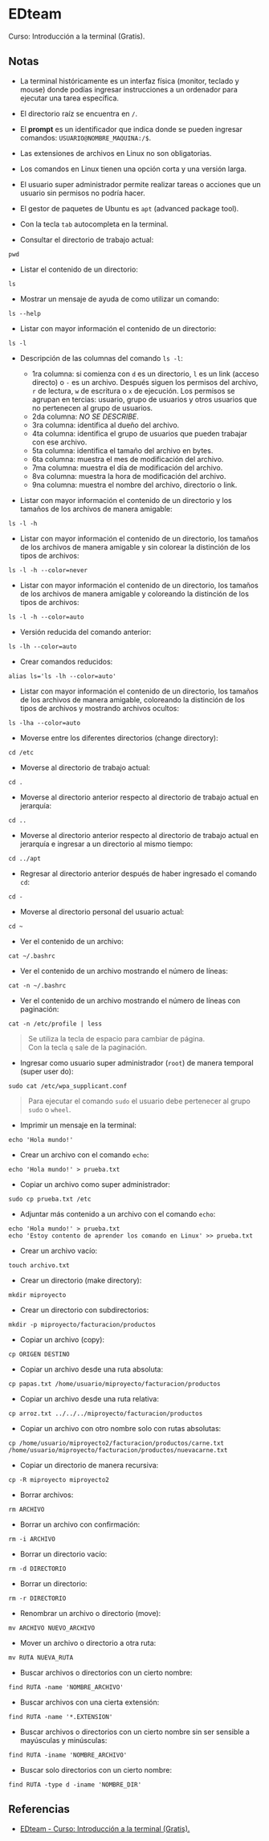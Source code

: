 # EDteam

Curso: Introducción a la terminal (Gratis).

## Notas

* La terminal históricamente es un interfaz física (monitor, teclado y mouse) donde podías ingresar instrucciones a un ordenador para ejecutar una tarea específica.
* El directorio raíz se encuentra en `/`.
* El **prompt** es un identificador que indica donde se pueden ingresar comandos: `USUARIO@NOMBRE_MAQUINA:/$`.
* Las extensiones de archivos en Linux no son obligatorias.
* Los comandos en Linux tienen una opción corta y una versión larga.
* El usuario super administrador permite realizar tareas o acciones que un usuario sin permisos no podría hacer.
* El gestor de paquetes de Ubuntu es `apt` (advanced package tool).
* Con la tecla `tab` autocompleta en la terminal.

* Consultar el directorio de trabajo actual:

```
pwd
```

* Listar el contenido de un directorio:

```
ls
```

* Mostrar un mensaje de ayuda de como utilizar un comando:

```
ls --help
```

* Listar con mayor información el contenido de un directorio:

```
ls -l
```

* Descripción de las columnas del comando `ls -l`:
  * 1ra columna: si comienza con `d` es un directorio, `l` es un link (acceso directo) o `-` es un archivo. Después siguen los permisos del archivo, `r` de lectura, `w` de escritura o `x` de ejecución. Los permisos se agrupan en tercias: usuario, grupo de usuarios y otros usuarios que no pertenecen al grupo de usuarios.
  * 2da columna: *NO SE DESCRIBE*.
  * 3ra columna: identifica al dueño del archivo.
  * 4ta columna: identifica el grupo de usuarios que pueden trabajar con ese archivo.
  * 5ta columna: identifica el tamaño del archivo en bytes.
  * 6ta columna: muestra el mes de modificación del archivo.
  * 7ma columna: muestra el día de modificación del archivo.
  * 8va columna: muestra la hora de modificación del archivo.
  * 9na columna: muestra el nombre del archivo, directorio o link.

* Listar con mayor información el contenido de un directorio y los tamaños de los archivos de manera amigable:

```
ls -l -h
```

* Listar con mayor información el contenido de un directorio, los tamaños de los archivos de manera amigable y sin colorear la distinción de los tipos de archivos:

```
ls -l -h --color=never
```

* Listar con mayor información el contenido de un directorio, los tamaños de los archivos de manera amigable y coloreando la distinción de los tipos de archivos:

```
ls -l -h --color=auto
```

* Versión reducida del comando anterior:

```
ls -lh --color=auto
```

* Crear comandos reducidos:

```
alias ls='ls -lh --color=auto'
```

* Listar con mayor información el contenido de un directorio, los tamaños de los archivos de manera amigable, coloreando la distinción de los tipos de archivos y mostrando archivos ocultos:

```
ls -lha --color=auto
```

* Moverse entre los diferentes directorios (change directory):

```
cd /etc
```

* Moverse al directorio de trabajo actual:

```
cd .
```

* Moverse al directorio anterior respecto al directorio de trabajo actual en jerarquía:

```
cd ..
```

* Moverse al directorio anterior respecto al directorio de trabajo actual en jerarquía e ingresar a un directorio al mismo tiempo:

```
cd ../apt
```

* Regresar al directorio anterior después de haber ingresado el comando `cd`:

```
cd -
```

* Moverse al directorio personal del usuario actual:

```
cd ~
```

* Ver el contenido de un archivo:

```
cat ~/.bashrc
```

* Ver el contenido de un archivo mostrando el número de líneas:

```
cat -n ~/.bashrc
```

* Ver el contenido de un archivo mostrando el número de líneas con paginación:

```
cat -n /etc/profile | less
```

> Se utiliza la tecla de espacio para cambiar de página.  
> Con la tecla `q` sale de la paginación.

* Ingresar como usuario super administrador (`root`) de manera temporal (super user do):

```
sudo cat /etc/wpa_supplicant.conf
```

> Para ejecutar el comando `sudo` el usuario debe pertenecer al grupo `sudo` o `wheel`.

* Imprimir un mensaje en la terminal:

```
echo 'Hola mundo!'
```

* Crear un archivo con el comando `echo`:

```
echo 'Hola mundo!' > prueba.txt
```

* Copiar un archivo como super administrador:

```
sudo cp prueba.txt /etc
```

* Adjuntar más contenido a un archivo con el comando `echo`:

```
echo 'Hola mundo!' > prueba.txt
echo 'Estoy contento de aprender los comando en Linux' >> prueba.txt
```

* Crear un archivo vacío:

```
touch archivo.txt
```

* Crear un directorio (make directory):

```
mkdir miproyecto
```

* Crear un directorio con subdirectorios:

```
mkdir -p miproyecto/facturacion/productos
```

* Copiar un archivo (copy):

```
cp ORIGEN DESTINO
```

* Copiar un archivo desde una ruta absoluta:

```
cp papas.txt /home/usuario/miproyecto/facturacion/productos
```

* Copiar un archivo desde una ruta relativa:

```
cp arroz.txt ../../../miproyecto/facturacion/productos
```

* Copiar un archivo con otro nombre solo con rutas absolutas:

```
cp /home/usuario/miproyecto2/facturacion/productos/carne.txt /home/usuario/miproyecto/facturacion/productos/nuevacarne.txt
```

* Copiar un directorio de manera recursiva:

```
cp -R miproyecto miproyecto2
```

* Borrar archivos:

```
rm ARCHIVO
```

* Borrar un archivo con confirmación:

```
rm -i ARCHIVO
```

* Borrar un directorio vacío:

```
rm -d DIRECTORIO
```

* Borrar un directorio:

```
rm -r DIRECTORIO
```

* Renombrar un archivo o directorio (move):

```
mv ARCHIVO NUEVO_ARCHIVO
```

* Mover un archivo o directorio a otra ruta:

```
mv RUTA NUEVA_RUTA
```

* Buscar archivos o directorios con un cierto nombre:

```
find RUTA -name 'NOMBRE_ARCHIVO'
```

* Buscar archivos con una cierta extensión:

```
find RUTA -name '*.EXTENSION'
```

* Buscar archivos o directorios con un cierto nombre sin ser sensible a mayúsculas y minúsculas:

```
find RUTA -iname 'NOMBRE_ARCHIVO'
```

* Buscar solo directorios con un cierto nombre:

```
find RUTA -type d -iname 'NOMBRE_DIR'
```

## Referencias

* [EDteam - Curso: Introducción a la terminal (Gratis).](https://ed.team/cursos/terminal-linux)
